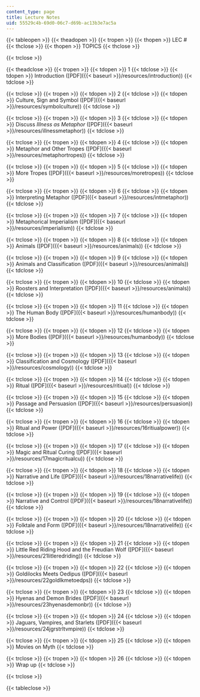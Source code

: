 ```yaml
---
content_type: page
title: Lecture Notes
uid: 55529c4b-69d0-06c7-d69b-ac13b3e7ac5a
---
```


{{< tableopen >}}
{{< theadopen >}}
{{< tropen >}}
{{< thopen >}}
LEC #
{{< thclose >}}
{{< thopen >}}
TOPICS
{{< thclose >}}

{{< trclose >}}

{{< theadclose >}}
{{< tropen >}}
{{< tdopen >}}
1
{{< tdclose >}}
{{< tdopen >}}
Introduction ([PDF]({{< baseurl >}}/resources/introduction))
{{< tdclose >}}

{{< trclose >}}
{{< tropen >}}
{{< tdopen >}}
2
{{< tdclose >}}
{{< tdopen >}}
Culture, Sign and Symbol ([PDF]({{< baseurl >}}/resources/symbolculture))
{{< tdclose >}}

{{< trclose >}}
{{< tropen >}}
{{< tdopen >}}
3
{{< tdclose >}}
{{< tdopen >}}
Discuss _Illness as Metaphor_ ([PDF]({{< baseurl >}}/resources/illnessmetaphor))
{{< tdclose >}}

{{< trclose >}}
{{< tropen >}}
{{< tdopen >}}
4
{{< tdclose >}}
{{< tdopen >}}
Metaphor and Other Tropes ([PDF]({{< baseurl >}}/resources/metaphortropes))
{{< tdclose >}}

{{< trclose >}}
{{< tropen >}}
{{< tdopen >}}
5
{{< tdclose >}}
{{< tdopen >}}
More Tropes ([PDF]({{< baseurl >}}/resources/moretropes))
{{< tdclose >}}

{{< trclose >}}
{{< tropen >}}
{{< tdopen >}}
6
{{< tdclose >}}
{{< tdopen >}}
Interpreting Metaphor ([PDF]({{< baseurl >}}/resources/intmetaphor))
{{< tdclose >}}

{{< trclose >}}
{{< tropen >}}
{{< tdopen >}}
7
{{< tdclose >}}
{{< tdopen >}}
Metaphorical Imperialism ([PDF]({{< baseurl >}}/resources/imperialism))
{{< tdclose >}}

{{< trclose >}}
{{< tropen >}}
{{< tdopen >}}
8
{{< tdclose >}}
{{< tdopen >}}
Animals ([PDF]({{< baseurl >}}/resources/animals))
{{< tdclose >}}

{{< trclose >}}
{{< tropen >}}
{{< tdopen >}}
9
{{< tdclose >}}
{{< tdopen >}}
Animals and Classification ([PDF]({{< baseurl >}}/resources/animals))
{{< tdclose >}}

{{< trclose >}}
{{< tropen >}}
{{< tdopen >}}
10
{{< tdclose >}}
{{< tdopen >}}
Roosters and Interpretation ([PDF]({{< baseurl >}}/resources/animals))
{{< tdclose >}}

{{< trclose >}}
{{< tropen >}}
{{< tdopen >}}
11
{{< tdclose >}}
{{< tdopen >}}
The Human Body ([PDF]({{< baseurl >}}/resources/humanbody))
{{< tdclose >}}

{{< trclose >}}
{{< tropen >}}
{{< tdopen >}}
12
{{< tdclose >}}
{{< tdopen >}}
More Bodies ([PDF]({{< baseurl >}}/resources/humanbody))
{{< tdclose >}}

{{< trclose >}}
{{< tropen >}}
{{< tdopen >}}
13
{{< tdclose >}}
{{< tdopen >}}
Classification and Cosmology ([PDF]({{< baseurl >}}/resources/cosmology))
{{< tdclose >}}

{{< trclose >}}
{{< tropen >}}
{{< tdopen >}}
14
{{< tdclose >}}
{{< tdopen >}}
Ritual ([PDF]({{< baseurl >}}/resources/ritiual))
{{< tdclose >}}

{{< trclose >}}
{{< tropen >}}
{{< tdopen >}}
15
{{< tdclose >}}
{{< tdopen >}}
Passage and Persuasion ([PDF]({{< baseurl >}}/resources/persuasion))
{{< tdclose >}}

{{< trclose >}}
{{< tropen >}}
{{< tdopen >}}
16
{{< tdclose >}}
{{< tdopen >}}
Ritual and Power ([PDF]({{< baseurl >}}/resources/16ritiualpower))
{{< tdclose >}}

{{< trclose >}}
{{< tropen >}}
{{< tdopen >}}
17
{{< tdclose >}}
{{< tdopen >}}
Magic and Ritual Curing ([PDF]({{< baseurl >}}/resources/17magicritualcu))
{{< tdclose >}}

{{< trclose >}}
{{< tropen >}}
{{< tdopen >}}
18
{{< tdclose >}}
{{< tdopen >}}
Narrative and Life ([PDF]({{< baseurl >}}/resources/18narrativelife))
{{< tdclose >}}

{{< trclose >}}
{{< tropen >}}
{{< tdopen >}}
19
{{< tdclose >}}
{{< tdopen >}}
Narrative and Control ([PDF]({{< baseurl >}}/resources/18narrativelife))
{{< tdclose >}}

{{< trclose >}}
{{< tropen >}}
{{< tdopen >}}
20
{{< tdclose >}}
{{< tdopen >}}
Folktale and Form ([PDF]({{< baseurl >}}/resources/18narrativelife))
{{< tdclose >}}

{{< trclose >}}
{{< tropen >}}
{{< tdopen >}}
21
{{< tdclose >}}
{{< tdopen >}}
Little Red Riding Hood and the Freudian Wolf ([PDF]({{< baseurl >}}/resources/21litleredriding))
{{< tdclose >}}

{{< trclose >}}
{{< tropen >}}
{{< tdopen >}}
22
{{< tdclose >}}
{{< tdopen >}}
Goldilocks Meets Oedipus ([PDF]({{< baseurl >}}/resources/22goldlkmetoedps))
{{< tdclose >}}

{{< trclose >}}
{{< tropen >}}
{{< tdopen >}}
23
{{< tdclose >}}
{{< tdopen >}}
Hyenas and Demon Brides ([PDF]({{< baseurl >}}/resources/23hyenasdemonbr))
{{< tdclose >}}

{{< trclose >}}
{{< tropen >}}
{{< tdopen >}}
24
{{< tdclose >}}
{{< tdopen >}}
Jaguars, Vampires, and Starlets ([PDF]({{< baseurl >}}/resources/24jgrstrltvmpire))
{{< tdclose >}}

{{< trclose >}}
{{< tropen >}}
{{< tdopen >}}
25
{{< tdclose >}}
{{< tdopen >}}
Movies on Myth
{{< tdclose >}}

{{< trclose >}}
{{< tropen >}}
{{< tdopen >}}
26
{{< tdclose >}}
{{< tdopen >}}
Wrap up
{{< tdclose >}}

{{< trclose >}}

{{< tableclose >}}